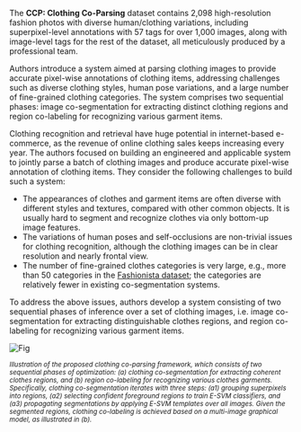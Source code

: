 The **CCP: Clothing Co-Parsing** dataset contains 2,098 high-resolution fashion photos with diverse human/clothing variations, including superpixel-level annotations with 57 tags for over 1,000 images, along with image-level tags for the rest of the dataset, all meticulously produced by a professional team.

Authors introduce a system aimed at parsing clothing images to provide accurate pixel-wise annotations of clothing items, addressing challenges such as diverse clothing styles, human pose variations, and a large number of fine-grained clothing categories. The system comprises two sequential phases: image co-segmentation for extracting distinct clothing regions and region co-labeling for recognizing various garment items.

Clothing recognition and retrieval have huge potential in internet-based e-commerce, as the revenue of online clothing sales keeps increasing every year. The authors focused on building an engineered and applicable system to jointly parse a batch of clothing images and produce accurate pixel-wise annotation of clothing items. They consider the following challenges to build such a system:

- The appearances of clothes and garment items are often diverse with different styles and textures, compared with other common objects. It is usually hard to segment and recognize clothes via only bottom-up image features.
- The variations of human poses and self-occlusions are non-trivial issues for clothing recognition, although the clothing images can be in clear resolution and nearly frontal view.
- The number of fine-grained clothes categories is very large, e.g., more than 50 categories in the [Fashionista dataset](https://www.cs.unc.edu/~hadi/publications/papers/yamaguchiICVPR12parsing.pdf); the categories are relatively fewer in existing co-segmentation systems.

To address the above issues, authors develop a system consisting of two sequential phases of inference over a set of clothing images, i.e. image co-segmentation for extracting distinguishable clothes regions, and region co-labeling for recognizing various garment items.

![Fig](https://i.ibb.co/LZ96bbk/Screenshot-2023-10-06-113318.png)

<span style="font-size: smaller; font-style: italic;">Illustration of the proposed clothing co-parsing framework, which consists of two sequential phases of optimization: (a) clothing co-segmentation for extracting coherent clothes regions, and (b) region co-labeling for recognizing various clothes garments. Specifically, clothing co-segmentation iterates with three steps: (a1) grouping superpixels into regions, (a2) selecting confident foreground regions to train E-SVM classifiers, and (a3) propagating segmentations by applying E-SVM templates over all images. Given the segmented regions, clothing co-labeling is achieved based on a multi-image graphical model, as illustrated in (b).</span>
